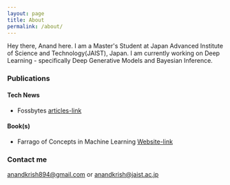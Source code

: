 ```yaml
---
layout: page
title: About
permalink: /about/
---
```

Hey there,
Anand here. I am a Master's Student at Japan Advanced Institute of Science and Technology(JAIST), Japan. I am currently working on Deep Learning - specifically Deep Generative Models and Bayesian Inference.

### Publications
#### Tech News
- Fossbytes [articles-link](https://fossbytes.com/author/krish-anand/)
#### Book(s)
- Farrago of Concepts in Machine Learning [Website-link](https://antixk.github.io/fcmlbook/)


### Contact me
[anandkrish894@gmail.com](mailto:anandkrish894@gmail.com) or [anandkrish@jaist.ac.jp](mailto:anandkrish@jaist.ac.jp)
